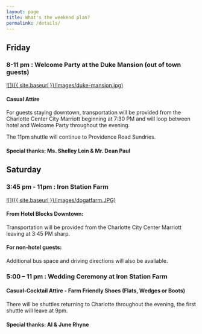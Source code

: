 ```yaml
---
layout: page
title: What's the weekend plan?
permalink: /details/
---
```


## Friday
### 8-11 pm : Welcome Party at the Duke Mansion (out of town guests)
<a href="https://goo.gl/maps/jS5dpdGLV2r">![]({{ site.baseurl }}/images/duke-mansion.jpg)</a>
#### Casual Attire

For guests staying downtown, transportation will be provided from the Charlotte Center City Marriott beginning at 7:30 PM and will loop between hotel and Welcome Party throughout the evening. 

The 11pm shuttle will continue to Providence Road Sundries.

#### Special thanks: Ms. Shelley Lein & Mr. Dean Paul

## Saturday
### 3:45 pm - 11pm : Iron Station Farm
<a href="/hey">![]({{ site.baseurl }}/images/dogatfarm.JPG)</a>

#### From Hotel Blocks Downtown:
Transportation will be provided from the Charlotte City Center Marriott leaving at 3:45 PM sharp.

#### For non-hotel guests:
Additional bus space and driving directions will also be available. 

### 5:00 – 11 pm : Wedding Ceremony at Iron Station Farm
#### Casual-Cocktail Attire - Farm Friendly Shoes (Flats, Wedges or Boots)
There will be shuttles returning to Charlotte throughout the evening, the first shuttle will leave at 9pm.

#### Special thanks: Al & June Rhyne
